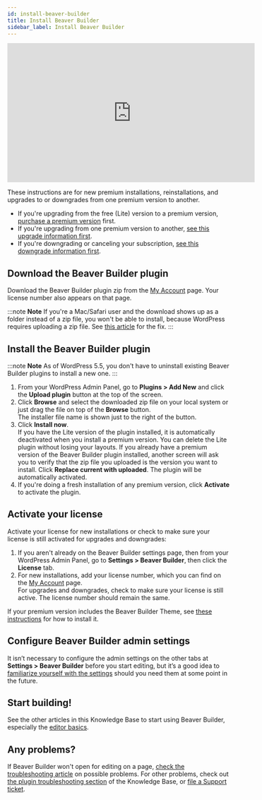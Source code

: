 ```yaml
---
id: install-beaver-builder
title: Install Beaver Builder
sidebar_label: Install Beaver Builder
---
```


<div class="embed-responsive embed-responsive-16by9">
  <iframe width="560" height="315" src="https://www.youtube.com/embed/x6FrwCHgaT4" frameborder="0" allow="accelerometer; autoplay; encrypted-media; gyroscope; picture-in-picture" allowfullscreen></iframe>
</div>

These instructions are for new premium installations, reinstallations, and upgrades to or downgrades from one premium version to another.

* If you're upgrading from the free (Lite) version to a premium version, [purchase a premium version](https://www.wpbeaverbuilder.com/pricing/) first.
* If you're upgrading from one premium version to another, [see this upgrade information first](/general/account-billing/upgrade-your-premium-license.md).
* If you're downgrading or canceling your subscription, [see this downgrade information first](/general/account-billing/downgrade-to-a-lower-version-of-beaver-builder.md/#downgrade-to-another-premium-version).

## Download the Beaver Builder plugin

Download the Beaver Builder plugin zip from the [My Account](https://www.wpbeaverbuilder.com/my-account/) page. Your license number also appears on that page.

:::note **Note**
If you're a Mac/Safari user and the download shows up as a folder instead of a zip file, you won't be able to install, because WordPress requires uploading a zip file. See [this article](beaver-builder/troubleshooting/common-issues/i-cant-upload-the-installer-zip-file-because-it-is-unzipped-when-i-download.md) for the fix.
:::

## Install the Beaver Builder plugin

:::note **Note**
As of WordPress 5.5, you don't have to uninstall existing Beaver Builder plugins to install a new one.
:::

1. From your WordPress Admin Panel, go to **Plugins > Add New** and click the **Upload plugin** button at the top of the screen.
2. Click **Browse** and select the downloaded zip file on your local system or just drag the file on top of the **Browse** button.  
The installer file name is shown just to the right of the button.
3. Click **Install now**.  
If you have the Lite version of the plugin installed, it is automatically deactivated when you install a premium version. You can delete the Lite plugin without losing your layouts.
If you already have a premium version of the Beaver Builder plugin installed, another screen will ask you to verify that the zip file you uploaded is the version you want to install. Click **Replace current with uploaded**. The plugin will be automatically activated.
4. If you're doing a fresh installation of any premium version, click **Activate** to activate the plugin.  

## Activate your license

Activate your license for new installations or check to make sure your license is still activated for upgrades and downgrades:

1. If you aren't already on the Beaver Builder settings page, then from your WordPress Admin Panel, go to **Settings > Beaver Builder**, then click the **License** tab.
2. For new installations, add your license number, which you can find on the [My Account](https://www.wpbeaverbuilder.com/my-account/) page.  
For upgrades and downgrades, check to make sure your license is still active. The license number should remain the same.

If your premium version includes the Beaver Builder Theme, see [these instructions](/bb-theme/getting-started/install-the-bb-theme-and-child-theme.md) for how to install it.

## Configure Beaver Builder admin settings

It isn’t necessary to configure the admin settings on the other tabs at **Settings > Beaver Builder** before you start editing, but it’s a good idea to [familiarize yourself with the settings](/beaver-builder/management-migration/settings-overview.md) should you need them at some point in the future.

## Start building!

See the other articles in this Knowledge Base to start using Beaver Builder, especially the [editor basics](/beaver-builder/getting-started/bb-editor-basics.mdx).

## Any problems?
If Beaver Builder won't open for editing on a page, [check the troubleshooting article](/beaver-builder/troubleshooting/miscellaneous/cant-open-page-in-beaver-builder.md) on possible problems. For other problems, check out [the plugin troubleshooting section](/beaver-builder/troubleshooting.mdx) of the Knowledge Base, or [file a Support ticket](https://www.wpbeaverbuilder.com/beaver-builder-support/).
